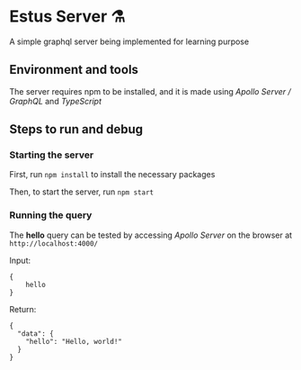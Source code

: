 # Estus Server ⚗️
A simple graphql server being implemented for learning purpose

## Environment and tools
The server requires npm to be installed, and it is made using *Apollo Server / GraphQL* and *TypeScript*
## Steps to run and debug

### Starting the server
First, run `npm install` to install the necessary packages

Then, to start the server, run `npm start`

### Running the query
The **hello** query can be tested by accessing *Apollo Server* on the browser at `http://localhost:4000/`

Input:
```
{
    hello
}
```

Return:
```
{
  "data": {
    "hello": "Hello, world!"
  }
}
```
